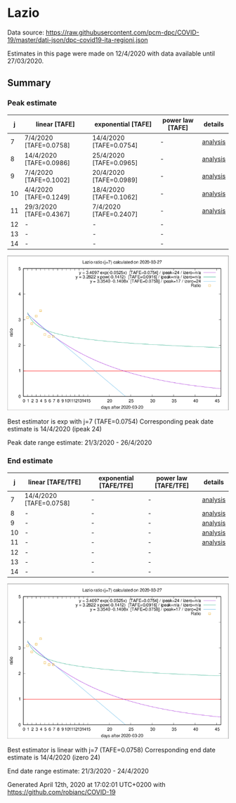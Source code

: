 # Lazio


Data source: https://raw.githubusercontent.com/pcm-dpc/COVID-19/master/dati-json/dpc-covid19-ita-regioni.json

Estimates in this page were made on 12/4/2020 with data available until 27/03/2020.


## Summary 

### Peak estimate 
|j|linear [TAFE]|exponential [TAFE]|power law [TAFE]|details|
|---|----|-----------|---------|-------|
|7|7/4/2020 [TAFE=0.0758]|14/4/2020 [TAFE=0.0754]|-|[analysis](COVID-19_lazio_j7_2020-03-27.md)|
|8|14/4/2020 [TAFE=0.0986]|25/4/2020 [TAFE=0.0965]|-|[analysis](COVID-19_lazio_j8_2020-03-27.md)|
|9|7/4/2020 [TAFE=0.1002]|20/4/2020 [TAFE=0.0989]|-|[analysis](COVID-19_lazio_j9_2020-03-27.md)|
|10|4/4/2020 [TAFE=0.1249]|18/4/2020 [TAFE=0.1062]|-|[analysis](COVID-19_lazio_j10_2020-03-27.md)|
|11|29/3/2020 [TAFE=0.4367]|7/4/2020 [TAFE=0.2407]|-|[analysis](COVID-19_lazio_j11_2020-03-27.md)|
|12|-|-|-||
|13|-|-|-||
|14|-|-|-||

![best peak estimate](COVID-19_lazio_j7_2020-03-27.png)

Best estimator is exp with j=7 (TAFE=0.0754)
Corresponding peak date estimate is 14/4/2020 (ipeak 24)


Peak date range estimate: 21/3/2020 - 26/4/2020

### End estimate 
|j|linear [TAFE/TFE]|exponential [TAFE/TFE]|power law [TAFE/TFE]|details|
|---|----|-----------|---------|-------|
|7|14/4/2020 [TAFE=0.0758]|-|-|[analysis](COVID-19_lazio_j7_2020-03-27.md)|
|8|-|-|-|[analysis](COVID-19_lazio_j8_2020-03-27.md)|
|9|-|-|-|[analysis](COVID-19_lazio_j9_2020-03-27.md)|
|10|-|-|-|[analysis](COVID-19_lazio_j10_2020-03-27.md)|
|11|-|-|-|[analysis](COVID-19_lazio_j11_2020-03-27.md)|
|12|-|-|-||
|13|-|-|-||
|14|-|-|-||

![best zero estimate](COVID-19_lazio_j7_2020-03-27.png)

Best estimator is linear with j=7 (TAFE=0.0758)
Corresponding end date estimate is 14/4/2020 (izero 24)


End date range estimate: 21/3/2020 - 24/4/2020

Generated April 12th, 2020 at 17:02:01 UTC+0200 with https://github.com/robianc/COVID-19
